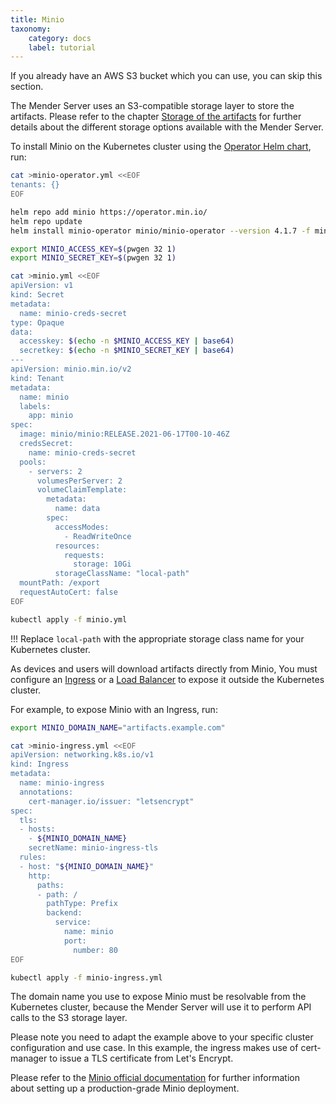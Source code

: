 ```yaml
---
title: Minio
taxonomy:
    category: docs
    label: tutorial
---
```


If you already have an AWS S3 bucket which you can use, you can skip this section.

The Mender Server uses an S3-compatible storage layer to store the artifacts. Please refer to the chapter [Storage of the artifacts](../../06.Storage-of-the-artifacts) for further details about the different storage options available with the Mender Server.

<!--AUTOVERSION: "https://github.com/minio/operator/tree/%/helm/minio-operator"/ignore -->
To install Minio on the Kubernetes cluster using the
[Operator Helm chart](https://github.com/minio/operator/tree/master/helm/minio-operator),
run:

<!--AUTOVERSION: "helm install minio-operator minio/minio-operator --version % -f minio-operator.yml"/ignore -->
```bash
cat >minio-operator.yml <<EOF
tenants: {}
EOF

helm repo add minio https://operator.min.io/
helm repo update
helm install minio-operator minio/minio-operator --version 4.1.7 -f minio-operator.yml

export MINIO_ACCESS_KEY=$(pwgen 32 1)
export MINIO_SECRET_KEY=$(pwgen 32 1)

cat >minio.yml <<EOF
apiVersion: v1
kind: Secret
metadata:
  name: minio-creds-secret
type: Opaque
data:
  accesskey: $(echo -n $MINIO_ACCESS_KEY | base64)
  secretkey: $(echo -n $MINIO_SECRET_KEY | base64)
---
apiVersion: minio.min.io/v2
kind: Tenant
metadata:
  name: minio
  labels:
    app: minio
spec:
  image: minio/minio:RELEASE.2021-06-17T00-10-46Z
  credsSecret:
    name: minio-creds-secret
  pools:
    - servers: 2
      volumesPerServer: 2
      volumeClaimTemplate:
        metadata:
          name: data
        spec:
          accessModes:
            - ReadWriteOnce
          resources:
            requests:
              storage: 10Gi
          storageClassName: "local-path"
  mountPath: /export
  requestAutoCert: false
EOF

kubectl apply -f minio.yml
```

!!! Replace `local-path` with the appropriate storage class name for your Kubernetes cluster.

As devices and users will download artifacts directly from Minio, You must configure
an [Ingress](https://kubernetes.io/docs/concepts/services-networking/ingress/) or a
[Load Balancer](https://kubernetes.io/docs/concepts/services-networking/service/#loadbalancer)
to expose it outside the Kubernetes cluster. 

For example, to expose Minio with an Ingress, run:

```bash
export MINIO_DOMAIN_NAME="artifacts.example.com"

cat >minio-ingress.yml <<EOF
apiVersion: networking.k8s.io/v1
kind: Ingress
metadata:
  name: minio-ingress
  annotations:
    cert-manager.io/issuer: "letsencrypt"
spec:
  tls:
  - hosts:
    - ${MINIO_DOMAIN_NAME}
    secretName: minio-ingress-tls
  rules:
  - host: "${MINIO_DOMAIN_NAME}"
    http:
      paths:
      - path: /
        pathType: Prefix
        backend:
          service:
            name: minio
            port:
              number: 80
EOF

kubectl apply -f minio-ingress.yml
```

The domain name you use to expose Minio must be resolvable from the Kubernetes cluster,
because the Mender Server will use it to perform API calls to the S3 storage layer.

Please note you need to adapt the example above to your specific cluster configuration
and use case. In this example, the ingress makes use of cert-manager to issue a TLS
certificate from Let's Encrypt. 

Please refer to the [Minio official documentation](https://docs.min.io/) for
further information about setting up a production-grade Minio deployment.
